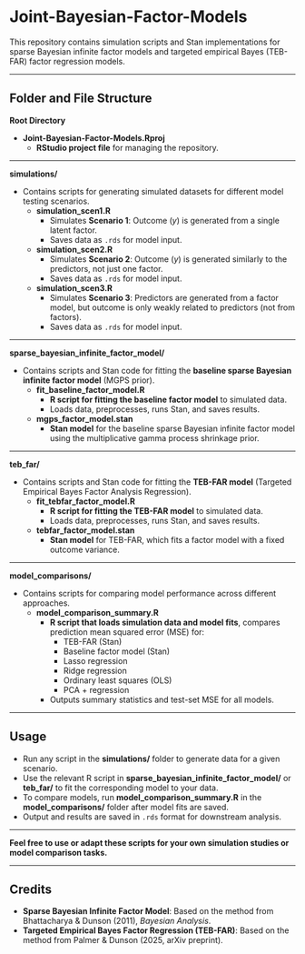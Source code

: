 # Joint-Bayesian-Factor-Models

This repository contains simulation scripts and Stan implementations for sparse Bayesian infinite factor models and targeted empirical Bayes (TEB-FAR) factor regression models.

---

## Folder and File Structure

**Root Directory**

- **Joint-Bayesian-Factor-Models.Rproj**
  - **RStudio project file** for managing the repository.

---

**simulations/**

- Contains scripts for generating simulated datasets for different model testing scenarios.
    - **simulation_scen1.R**
      - Simulates **Scenario 1**: Outcome (*y*) is generated from a single latent factor.
      - Saves data as `.rds` for model input.
    - **simulation_scen2.R**
      - Simulates **Scenario 2**: Outcome (*y*) is generated similarly to the predictors, not just one factor.
      - Saves data as `.rds` for model input.
    - **simulation_scen3.R**
      - Simulates **Scenario 3**: Predictors are generated from a factor model, but outcome is only weakly related to predictors (not from factors).
      - Saves data as `.rds` for model input.

---

**sparse_bayesian_infinite_factor_model/**

- Contains scripts and Stan code for fitting the **baseline sparse Bayesian infinite factor model** (MGPS prior).
    - **fit_baseline_factor_model.R**
      - **R script for fitting the baseline factor model** to simulated data.
      - Loads data, preprocesses, runs Stan, and saves results.
    - **mgps_factor_model.stan**
      - **Stan model** for the baseline sparse Bayesian infinite factor model using the multiplicative gamma process shrinkage prior.

---

**teb_far/**

- Contains scripts and Stan code for fitting the **TEB-FAR model** (Targeted Empirical Bayes Factor Analysis Regression).
    - **fit_tebfar_factor_model.R**
      - **R script for fitting the TEB-FAR model** to simulated data.
      - Loads data, preprocesses, runs Stan, and saves results.
    - **tebfar_factor_model.stan**
      - **Stan model** for TEB-FAR, which fits a factor model with a fixed outcome variance.

---

**model_comparisons/**

- Contains scripts for comparing model performance across different approaches.
    - **model_comparison_summary.R**
      - **R script that loads simulation data and model fits**, compares prediction mean squared error (MSE) for:
        - TEB-FAR (Stan)
        - Baseline factor model (Stan)
        - Lasso regression
        - Ridge regression
        - Ordinary least squares (OLS)
        - PCA + regression
      - Outputs summary statistics and test-set MSE for all models.

---

## Usage

- Run any script in the **simulations/** folder to generate data for a given scenario.
- Use the relevant R script in **sparse_bayesian_infinite_factor_model/** or **teb_far/** to fit the corresponding model to your data.
- To compare models, run **model_comparison_summary.R** in the **model_comparisons/** folder after model fits are saved.
- Output and results are saved in `.rds` format for downstream analysis.

---

**Feel free to use or adapt these scripts for your own simulation studies or model comparison tasks.**

---

## Credits

- **Sparse Bayesian Infinite Factor Model**: Based on the method from Bhattacharya & Dunson (2011), *Bayesian Analysis*.
- **Targeted Empirical Bayes Factor Regression (TEB-FAR)**: Based on the method from Palmer & Dunson (2025, arXiv preprint).
